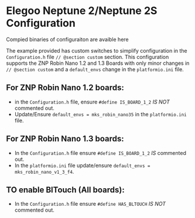 # Elegoo Neptune 2/Neptune 2S Configuration

Compied binaries of configuraiton are avaible here

The example provided has custom switches to simplify configuration in the `Configuration.h` file `// @section custom` section. This configuration supports the ZNP Robin Nano 1.2 and 1.3 Boards with only minor changes in `// @section custom` and a `default_envs` change in the `platformio.ini` file.

## For ZNP Robin Nano 1.2 boards:
  - in the `Configuration.h` file, ensure `#define IS_BOARD_1_2` *IS NOT* commented out.
  - Update/Ensure `default_envs = mks_robin_nano35` in the `platformio.ini` file.

## For ZNP Robin Nano 1.3 boards:
  - In the `Configuration.h` file ensure `#define IS_BOARD_1_2` *IS* commented out.
  - In the `platformio.ini` file update/ensure `default_envs = mks_robin_nano_v1_3_f4`.

## TO enable BlTouch (All boards):
  - In the `Configuration.h` file ensure `#define HAS_BLTOUCH` *IS NOT* commented out.
